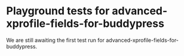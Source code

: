 # Playground tests for advanced-xprofile-fields-for-buddypress
We are still awaiting the first test run for advanced-xprofile-fields-for-buddypress.
